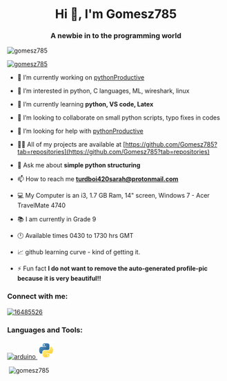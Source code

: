 <h1 align="center">Hi 👋, I'm Gomesz785</h1>
<h3 align="center">A newbie in to the programming world</h3>

<p align="left"> <img src="https://komarev.com/ghpvc/?username=gomesz785&label=Profile%20views&color=0e75b6&style=flat" alt="gomesz785" /> </p>

<p align="left"> <a href="https://github.com/ryo-ma/github-profile-trophy"><img src="https://github-profile-trophy.vercel.app/?username=gomesz785" alt="gomesz785" /></a> </p>

- 🔭 I’m currently working on [pythonProductive](https://github.com/Gomesz785/pythonProductive)

- 👀 I’m interested in python, C languages, ML, wireshark, linux

- 🌱 I’m currently learning **python, VS code, Latex**

- 💞️ I’m looking to collaborate on small python scripts, typo fixes in codes 

- 🤝 I’m looking for help with [pythonProductive](https://github.com/Gomesz785/pythonProductive)

- 👨‍💻 All of my projects are available at [https://github.com/Gomesz785?tab=repositories](https://github.com/Gomesz785?tab=repositories)

- 💬 Ask me about **simple python structuring**

- 📫 How to reach me **turdboi420sarah@protonmail.com**

- 💻 My Computer is an i3, 1.7 GB Ram, 14" screen, Windows 7 - Acer TravelMate 4740

- 📚 I am currently in Grade 9

- 🕛 Available times 0430 to 1730 hrs GMT

- 📈 github learning curve - kind of getting it.

- ⚡ Fun fact **I do not want to remove the auto-generated profile-pic because it is very beautiful!!**

<h3 align="left">Connect with me:</h3>
<p align="left">
<a href="https://stackoverflow.com/users/16485526" target="blank"><img align="center" src="https://raw.githubusercontent.com/rahuldkjain/github-profile-readme-generator/master/src/images/icons/Social/stack-overflow.svg" alt="16485526" height="30" width="40" /></a>
</p>

<h3 align="left">Languages and Tools:</h3>
<p align="left"> <a href="https://www.arduino.cc/" target="_blank"> <img src="https://cdn.worldvectorlogo.com/logos/arduino-1.svg" alt="arduino" width="40" height="40"/> </a> <a href="https://www.python.org" target="_blank"> <img src="https://raw.githubusercontent.com/devicons/devicon/master/icons/python/python-original.svg" alt="python" width="40" height="40"/> </a> </p>

<p>&nbsp;<img align="center" src="https://github-readme-stats.vercel.app/api?username=gomesz785&show_icons=true&locale=en" alt="gomesz785" /></p>

<!---
Gomesz785/Gomesz785 is a ✨ special ✨ repository because its `README.md` (this file) appears on your GitHub profile.
You can click the Preview link to take a look at your changes.
--->
